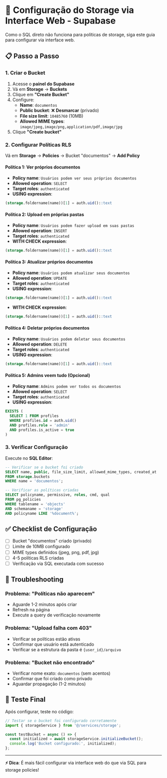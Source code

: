 # 🔧 Configuração do Storage via Interface Web - Supabase

Como o SQL direto não funciona para políticas de storage, siga este guia para configurar via interface web.

## 📋 Passo a Passo

### 1. Criar o Bucket
1. Acesse o **painel do Supabase**
2. Vá em **Storage** → **Buckets**
3. Clique em **"Create Bucket"**
4. Configure:
   - **Name**: `documentos`
   - **Public bucket**: ❌ **Desmarcar** (privado)
   - **File size limit**: `10485760` (10MB)
   - **Allowed MIME types**: `image/jpeg,image/png,application/pdf,image/jpg`
5. Clique **"Create bucket"**

### 2. Configurar Políticas RLS

Vá em **Storage** → **Policies** → Bucket "documentos" → **Add Policy**

#### Política 1: Ver próprios documentos
- **Policy name**: `Usuários podem ver seus próprios documentos`
- **Allowed operation**: `SELECT`
- **Target roles**: `authenticated`
- **USING expression**:
```sql
(storage.foldername(name))[1] = auth.uid()::text
```

#### Política 2: Upload em próprias pastas
- **Policy name**: `Usuários podem fazer upload em suas pastas`
- **Allowed operation**: `INSERT`
- **Target roles**: `authenticated`
- **WITH CHECK expression**:
```sql
(storage.foldername(name))[1] = auth.uid()::text
```

#### Política 3: Atualizar próprios documentos
- **Policy name**: `Usuários podem atualizar seus documentos`
- **Allowed operation**: `UPDATE`
- **Target roles**: `authenticated`
- **USING expression**:
```sql
(storage.foldername(name))[1] = auth.uid()::text
```
- **WITH CHECK expression**:
```sql
(storage.foldername(name))[1] = auth.uid()::text
```

#### Política 4: Deletar próprios documentos
- **Policy name**: `Usuários podem deletar seus documentos`
- **Allowed operation**: `DELETE`
- **Target roles**: `authenticated`
- **USING expression**:
```sql
(storage.foldername(name))[1] = auth.uid()::text
```

#### Política 5: Admins veem tudo (Opcional)
- **Policy name**: `Admins podem ver todos os documentos`
- **Allowed operation**: `SELECT`
- **Target roles**: `authenticated`
- **USING expression**:
```sql
EXISTS (
  SELECT 1 FROM profiles 
  WHERE profiles.id = auth.uid() 
  AND profiles.role = 'admin' 
  AND profiles.is_active = true
)
```

### 3. Verificar Configuração

Execute no **SQL Editor**:

```sql
-- Verificar se o bucket foi criado
SELECT name, public, file_size_limit, allowed_mime_types, created_at
FROM storage.buckets 
WHERE name = 'documentos';

-- Verificar as políticas criadas
SELECT policyname, permissive, roles, cmd, qual 
FROM pg_policies 
WHERE tablename = 'objects' 
AND schemaname = 'storage'
AND policyname LIKE '%document%';
```

## ✅ Checklist de Configuração

- [ ] Bucket "documentos" criado (privado)
- [ ] Limite de 10MB configurado
- [ ] MIME types definidos (jpeg, png, pdf, jpg)
- [ ] 4-5 políticas RLS criadas
- [ ] Verificação via SQL executada com sucesso

## 🚨 Troubleshooting

### Problema: "Políticas não aparecem"
- Aguarde 1-2 minutos após criar
- Refresh na página
- Execute a query de verificação novamente

### Problema: "Upload falha com 403"
- Verificar se políticas estão ativas
- Confirmar que usuário está autenticado
- Verificar se a estrutura da pasta é `{user_id}/arquivo`

### Problema: "Bucket não encontrado"
- Verificar nome exato: `documentos` (sem acentos)
- Confirmar que foi criado como privado
- Aguardar propagação (1-2 minutos)

## 🔄 Teste Final

Após configurar, teste no código:

```javascript
// Testar se o bucket foi configurado corretamente
import { storageService } from '@/services/storage';

const testBucket = async () => {
  const initialized = await storageService.initializeBucket();
  console.log('Bucket configurado:', initialized);
};
```

---

**⚡ Dica**: É mais fácil configurar via interface web do que via SQL para storage policies!
